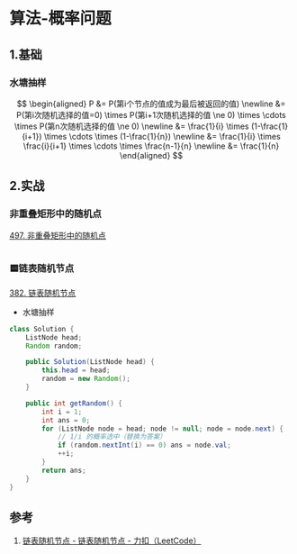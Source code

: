 # 算法-概率问题


<!--more-->

## 1.基础

### 水塘抽样

$$
\begin{aligned}
P &= P(第i个节点的值成为最后被返回的值) \newline
&= P(第i次随机选择的值=0) \times P(第i+1次随机选择的值 \ne 0) \times \cdots \times P(第n次随机选择的值 \ne 0) \newline
&= \frac{1}{i} \times (1-\frac{1}{i+1}) \times \cdots \times (1-\frac{1}{n}) \newline
&= \frac{1}{i} \times \frac{i}{i+1} \times \cdots \times \frac{n-1}{n} \newline
&= \frac{1}{n}
\end{aligned}
$$

## 2.实战

### 非重叠矩形中的随机点

[497. 非重叠矩形中的随机点](https://leetcode.cn/problems/random-point-in-non-overlapping-rectangles/)

```java

```

### 🟨链表随机节点

[382. 链表随机节点](https://leetcode.cn/problems/linked-list-random-node/)

- 水塘抽样

```java
class Solution {
    ListNode head;
    Random random;

    public Solution(ListNode head) {
        this.head = head;
        random = new Random();
    }

    public int getRandom() {
        int i = 1;
        int ans = 0;
        for (ListNode node = head; node != null; node = node.next) {
            // 1/i 的概率选中（替换为答案）
            if (random.nextInt(i) == 0) ans = node.val;
            ++i;
        }
        return ans;
    }
}
```

## 参考

1. [链表随机节点 - 链表随机节点 - 力扣（LeetCode）](https://leetcode.cn/problems/linked-list-random-node/solution/lian-biao-sui-ji-jie-dian-by-leetcode-so-x6it/)


